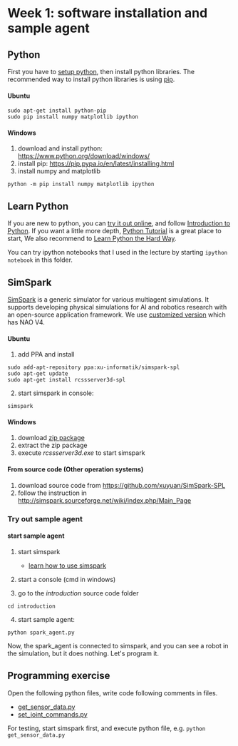 # Week 1: software installation and sample agent

## Python
First you have to [setup python](http://learnpythonthehardway.org/book/ex0.html), then install python libraries.
The recommended way to install python libraries is using [pip](https://pip.pypa.io/en/stable/).

#### Ubuntu

```
sudo apt-get install python-pip
sudo pip install numpy matplotlib ipython
```
#### Windows
1. download and install python: https://www.python.org/download/windows/
2. install pip: https://pip.pypa.io/en/latest/installing.html
3. install numpy and matplotlib

```
python -m pip install numpy matplotlib ipython
```

##  Learn Python
If you are new to python, you can [try it out online](http://www.codecademy.com/en/tracks/python), and follow [Introduction to Python](http://introtopython.org/). If you want a little more depth, [Python Tutorial](http://docs.python.org/2/tutorial/) is a great place to start, We also recommend to [Learn Python the Hard Way](http://learnpythonthehardway.org/book/).

You can try ipython notebooks that I used in the lecture by starting ```ipython notebook``` in this folder.


## SimSpark

[SimSpark](http://simspark.sourceforge.net/) is a generic simulator for various multiagent simulations. It supports developing physical simulations for AI and robotics research with an open-source application framework. We use [customized version](https://github.com/xuyuan/SimSpark-SPL) which has NAO V4.

#### Ubuntu
1. add PPA and install
```
sudo add-apt-repository ppa:xu-informatik/simspark-spl
sudo apt-get update
sudo apt-get install rcssserver3d-spl
```

2. start simspark in console:

```
simspark
```

#### Windows
1. download [zip package](https://dainas.dai-labor.de:5001/sharing/9s6N1iM2K)
2. extract the zip package
3. execute *rcssserver3d.exe* to start simspark

#### From source code (Other operation systems)
1. download source code from https://github.com/xuyuan/SimSpark-SPL
2. follow the instruction in http://simspark.sourceforge.net/wiki/index.php/Main_Page


### Try out sample agent
#### start sample agent
1. start simspark
	* [learn how to use simspark](http://simspark.sourceforge.net/wiki/index.php/Monitor)

2. start a console (cmd in windows)
3. go to the *introduction* source code folder
```
cd introduction
```

4. start sample agent:
```
python spark_agent.py
```

Now, the spark_agent is connected to simspark, and you can see a robot in the simulation, but it does nothing. Let's program it.


## Programming exercise
Open the following python files, write code following comments in files.

* [get_sensor_data.py](./get_sensor_data.py)
* [set_joint_commands.py](./set_joint_commands.py)

For testing, start simspark first, and execute python file, e.g. ```python get_sensor_data.py```


